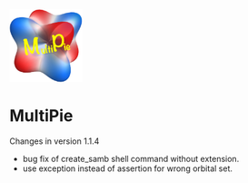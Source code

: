 <img width="128" src="multipie_logo.png">

# MultiPie

Changes in version 1.1.4

- bug fix of create_samb shell command without extension.
- use exception instead of assertion for wrong orbital set.
